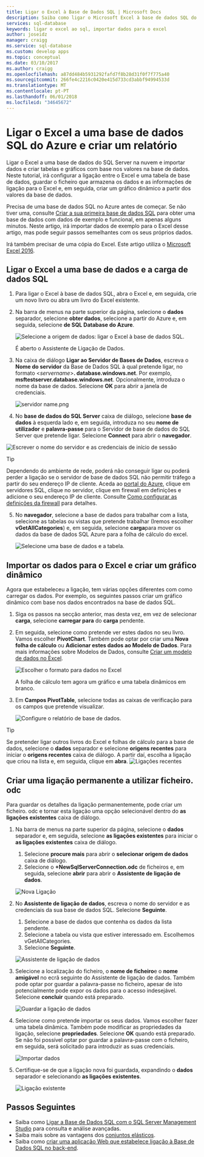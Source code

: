 ```yaml
---
title: Ligar o Excel à Base de Dados SQL | Microsoft Docs
description: Saiba como ligar o Microsoft Excel à base de dados SQL do Azure na nuvem. Importe dados para o Excel para criação de relatórios e exploração de dados.
services: sql-database
keywords: ligar o excel ao sql, importar dados para o excel
author: joseidz
manager: craigg
ms.service: sql-database
ms.custom: develop apps
ms.topic: conceptual
ms.date: 03/10/2017
ms.author: craigg
ms.openlocfilehash: a87dd484b5931292fafd7f8b28d31f0f7f775a40
ms.sourcegitcommit: 266fe4c2216c0420e415d733cd3abbf94994533d
ms.translationtype: MT
ms.contentlocale: pt-PT
ms.lasthandoff: 06/01/2018
ms.locfileid: "34645672"
---
```

# <a name="connect-excel-to-an-azure-sql-database-and-create-a-report"></a>Ligar o Excel a uma base de dados SQL do Azure e criar um relatório

Ligar o Excel a uma base de dados do SQL Server na nuvem e importar dados e criar tabelas e gráficos com base nos valores na base de dados. Neste tutorial, irá configurar a ligação entre o Excel e uma tabela de base de dados, guardar o ficheiro que armazena os dados e as informações de ligação para o Excel e, em seguida, criar um gráfico dinâmico a partir dos valores da base de dados.

Precisa de uma base de dados SQL no Azure antes de começar. Se não tiver uma, consulte [Criar a sua primeira base de dados SQL](sql-database-get-started-portal.md) para obter uma base de dados com dados de exemplo e funcional, em apenas alguns minutos. Neste artigo, irá importar dados de exemplo para o Excel desse artigo, mas pode seguir passos semelhantes com os seus próprios dados.

Irá também precisar de uma cópia do Excel. Este artigo utiliza o [Microsoft Excel 2016](https://products.office.com/).

## <a name="connect-excel-to-a-sql-database-and-load-data"></a>Ligar o Excel a uma base de dados e a carga de dados SQL
1. Para ligar o Excel à base de dados SQL, abra o Excel e, em seguida, crie um novo livro ou abra um livro do Excel existente.
2. Na barra de menus na parte superior da página, selecione o **dados** separador, selecione **obter dados**, selecione a partir do Azure e, em seguida, selecione **de SQL Database do Azure**. 
   
   ![Selecione a origem de dados: ligar o Excel à base de dados SQL.](./media/sql-database-connect-excel/excel_data_source.png)
   
   É aberto o Assistente de Ligação de Dados.
3. Na caixa de diálogo **Ligar ao Servidor de Bases de Dados**, escreva o **Nome do servidor** da Base de Dados SQL à qual pretende ligar, no formato <*servername*>**. database.windows.net**. Por exemplo, **msftestserver.database.windows.net**. Opcionalmente, introduza o nome da base de dados. Selecione **OK** para abrir a janela de credenciais. 

   ![servidor name.png](media/sql-database-connect-excel/server-name.png)

1. No **base de dados do SQL Server** caixa de diálogo, selecione **base de dados** à esquerda lado e, em seguida, introduza no seu **nome de utilizador** e **palavra-passe** para o Servidor de base de dados do SQL Server que pretende ligar. Selecione **Connect** para abrir o **navegador**. 

  ![Escrever o nome do servidor e as credenciais de início de sessão](./media/sql-database-connect-excel/connect-to-server.png)
   
  > [!TIP]
  > Dependendo do ambiente de rede, poderá não conseguir ligar ou poderá perder a ligação se o servidor de base de dados SQL não permitir tráfego a partir do seu endereço IP de cliente. Aceda ao [portal do Azure](https://portal.azure.com/), clique em servidores SQL, clique no servidor, clique em firewall em definições e adicione o seu endereço IP de cliente. Consulte [Como configurar as definições da firewall](sql-database-configure-firewall-settings.md) para detalhes.
   
   
5. No **navegador**, selecione a base de dados para trabalhar com a lista, selecione as tabelas ou vistas que pretende trabalhar (Iremos escolher **vGetAllCategories**) e, em seguida, selecione **carga**para mover os dados da base de dados SQL Azure para a folha de cálculo do excel.
   
    ![Selecione uma base de dados e a tabela.](./media/sql-database-connect-excel/select-database-and-table.png)
   

## <a name="import-the-data-into-excel-and-create-a-pivot-chart"></a>Importar os dados para o Excel e criar um gráfico dinâmico
Agora que estabeleceu a ligação, tem várias opções diferentes com como carregar os dados. Por exemplo, os seguintes passos criar um gráfico dinâmico com base nos dados encontrados na base de dados SQL. 

1. Siga os passos na secção anterior, mas desta vez, em vez de selecionar **carga**, selecione **carregar para** do **carga** pendente.
2. Em seguida, selecione como pretende ver estes dados no seu livro. Vamos escolher **PivotChart**. Também pode optar por criar uma **Nova folha de cálculo** ou **Adicionar estes dados ao Modelo de Dados**. Para mais informações sobre Modelos de Dados, consulte [Criar um modelo de dados no Excel](https://support.office.com/article/Create-a-Data-Model-in-Excel-87E7A54C-87DC-488E-9410-5C75DBCB0F7B). 
   
    ![Escolher o formato para dados no Excel](./media/sql-database-connect-excel/import-data.png)
   
    A folha de cálculo tem agora um gráfico e uma tabela dinâmicos em branco.
2. Em **Campos PivotTable**, selecione todas as caixas de verificação para os campos que pretende visualizar.
   
    ![Configure o relatório de base de dados.](./media/sql-database-connect-excel/power-pivot-results.png)

> [!TIP]
> Se pretender ligar outros livros do Excel e folhas de cálculo para a base de dados, selecione o **dados** separador e selecione **origens recentes** para iniciar o **origens recentes** caixa de diálogo. A partir daí, escolha a ligação que criou na lista e, em seguida, clique em **abra**.
> ![Ligações recentes](media/sql-database-connect-excel/recent-connections.png)
 
## <a name="create-a-permanent-connection-using-odc-file"></a>Criar uma ligação permanente a utilizar ficheiro. odc
Para guardar os detalhes da ligação permanentemente, pode criar um ficheiro. odc e tornar esta ligação uma opção selecionável dentro do **as ligações existentes** caixa de diálogo. 

1. Na barra de menus na parte superior da página, selecione o **dados** separador e, em seguida, selecione **as ligações existentes** para iniciar o **as ligações existentes** caixa de diálogo. 
    1. Selecione **procure mais** para abrir o **selecionar origem de dados** caixa de diálogo.   
    2. Selecione o **+NewSqlServerConnection.odc** de ficheiros e, em seguida, selecione **abrir** para abrir o **Assistente de ligação de dados**.

    ![Nova Ligação](media/sql-database-connect-excel/new-connection.png)

2. No **Assistente de ligação de dados**, escreva o nome do servidor e as credenciais da sua base de dados SQL. Selecione **Seguinte**. 
    1. Selecione a base de dados que contenha os dados da lista pendente. 
    2. Selecione a tabela ou vista que estiver interessado em. Escolhemos vGetAllCategories.
    3. Selecione **Seguinte**. 

    ![Assistente de ligação de dados](media/sql-database-connect-excel/data-connection-wizard.png) 

3. Selecione a localização do ficheiro, o **nome de ficheiro**e o **nome amigável** no ecrã seguinte do Assistente de ligação de dados. Também pode optar por guardar a palavra-passe no ficheiro, apesar de isto potencialmente pode expor os dados para o acesso indesejável. Selecione **concluir** quando está preparado. 

    ![Guardar a ligação de dados](media/sql-database-connect-excel/save-data-connection.png)

4. Selecione como pretende importar os seus dados. Vamos escolher fazer uma tabela dinâmica. Também pode modificar as propriedades da ligação, selecione **propriedades**. Selecione **OK** quando está preparado. Se não foi possível optar por guardar a palavra-passe com o ficheiro, em seguida, será solicitado para introduzir as suas credenciais. 

    ![Importar dados](media/sql-database-connect-excel/import-data2.png)

5. Certifique-se de que a ligação nova foi guardada, expandindo o **dados** separador e selecionando **as ligações existentes**. 

    ![Ligação existente](media/sql-database-connect-excel/existing-connection.png)

## <a name="next-steps"></a>Passos Seguintes
* Saiba como [Ligar a Base de Dados SQL com o SQL Server Management Studio](sql-database-connect-query-ssms.md) para consulta e análise avançadas.
* Saiba mais sobre as vantagens dos [conjuntos elásticos](sql-database-elastic-pool.md).
* Saiba como [criar uma aplicação Web que estabelece ligação à Base de Dados SQL no back-end](../app-service/app-service-web-tutorial-dotnet-sqldatabase.md).

